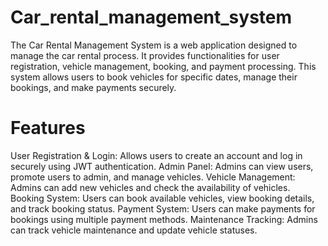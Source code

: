 # Car_rental_management_system
The Car Rental Management System is a web application designed to manage the car rental process. It provides functionalities for user registration, vehicle management, booking, and payment processing. This system allows users to book vehicles for specific dates, manage their bookings, and make payments securely.

# Features
User Registration & Login: Allows users to create an account and log in securely using JWT authentication.
Admin Panel: Admins can view users, promote users to admin, and manage vehicles.
Vehicle Management: Admins can add new vehicles and check the availability of vehicles.
Booking System: Users can book available vehicles, view booking details, and track booking status.
Payment System: Users can make payments for bookings using multiple payment methods.
Maintenance Tracking: Admins can track vehicle maintenance and update vehicle statuses.
